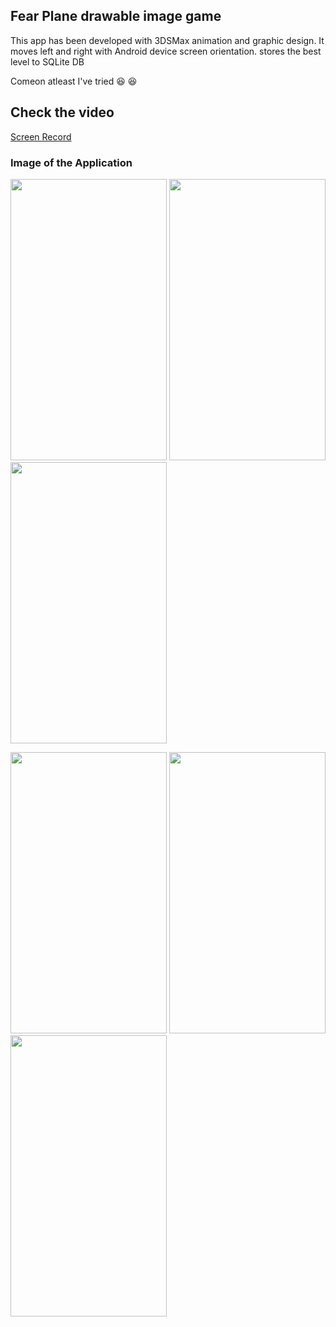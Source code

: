 ## Fear Plane drawable image game
This app has been developed with 3DSMax animation and graphic design. It moves left and right with Android device screen orientation. stores the best level to SQLite DB

Comeon atleast I've tried  :laughing:
:satisfied:
## Check the video 

<a href="https://drive.google.com/uc?id=1eKbbOd5HNf8H619gtcUR-NyEqtDuliMJ">Screen Record</a>


### Image of the Application
<p float="left">
<img src="https://github.com/seifeakalu/game-screen_shot/blob/master/Screenshot_2019-05-31-09-02-35.png" width="250" height="450" />
<img src="https://github.com/seifeakalu/game-screen_shot/blob/master/Screenshot_2019-05-31-09-03-43.png" width="250" height="450" />
<img src="https://github.com/seifeakalu/game-screen_shot/blob/master/Screenshot_2019-05-31-09-03-57%20(1).png" width="250" height="450" />
</p>
<p float="left">
<img src="https://github.com/seifeakalu/game-screen_shot/blob/master/Screenshot_2019-05-31-09-04-36.png" width="250" height="450" />
<img src="https://github.com/seifeakalu/game-screen_shot/blob/master/Screenshot_2019-05-31-09-04-48.png" width="250" height="450" />
<img src="https://github.com/seifeakalu/game-screen_shot/blob/master/Screenshot_2019-05-31-09-05-23.png" width="250" height="450" />
</p>
